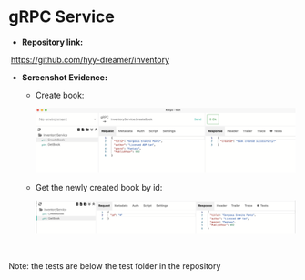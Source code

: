 # 																					gRPC Service

- **Repository link:**

​		https://github.com/hyy-dreamer/inventory

- **Screenshot Evidence:**

  - Create book:

    ![](assets/image-20221213140619933.png)

  - Get the newly created book by id:

    ![image-20221213140740821](assets/image-20221213140740821.png)

​	

Note: the tests are below the test folder in the repository